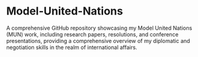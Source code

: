 # Model-United-Nations
A comprehensive GitHub repository showcasing my Model United Nations (MUN) work, including research papers, resolutions, and conference presentations, providing a comprehensive overview of my diplomatic and negotiation skills in the realm of international affairs.
